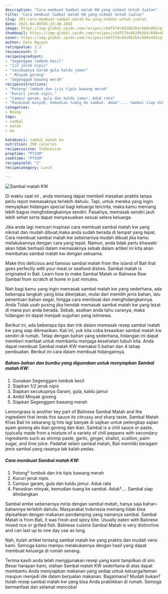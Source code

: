 ```yaml
---
description: "Cara membuat Sambal matah KW yang nikmat Untuk Jualan"
title: "Cara membuat Sambal matah KW yang nikmat Untuk Jualan"
slug: 201-cara-membuat-sambal-matah-kw-yang-nikmat-untuk-jualan
date: 2021-04-08T05:25:40.204Z
image: https://img-global.cpcdn.com/recipes/c6df57dc6628b3b4/680x482cq70/sambal-matah-kw-foto-resep-utama.jpg
thumbnail: https://img-global.cpcdn.com/recipes/c6df57dc6628b3b4/680x482cq70/sambal-matah-kw-foto-resep-utama.jpg
cover: https://img-global.cpcdn.com/recipes/c6df57dc6628b3b4/680x482cq70/sambal-matah-kw-foto-resep-utama.jpg
author: Kate Nguyen
ratingvalue: 3.3
reviewcount: 9
recipeingredient:
- "Segenggam lombok kecil"
- "1/2 jeruk nipis"
- "secukupnya Garam gula kaldu jamur"
- " Minyak goreng"
- "Segenggam bawang merah"
recipeinstructions:
- "Potong² lombok dan iris tipis bawang merah"
- "Kucuri jeruk nipis."
- "Campur garam, gula dan kaldu jamur. Aduk rata"
- "Panaskan minyak, kemudian tuang ke sambal. Aduk².... Sambal siap dihidangkan"
categories:
- Resep
tags:
- sambal
- matah
- kw

katakunci: sambal matah kw 
nutrition: 290 calories
recipecuisine: Indonesian
preptime: "PT33M"
cooktime: "PT45M"
recipeyield: "2"
recipecategory: Lunch

---
```



![Sambal matah KW](https://img-global.cpcdn.com/recipes/c6df57dc6628b3b4/680x482cq70/sambal-matah-kw-foto-resep-utama.jpg)

Di waktu  saat ini , anda memang dapat membeli masakan praktis tanpa perlu repot memasaknya terlebih dahulu. Tapi, untuk mereka yang ingin menyajikan hidangan special bagi keluarga tercinta, maka kamu memang lebih bagus menghidangkannya sendiri. Pasalnya, memasak sendiri jauh lebih sehat serta dapat menyesuaikan sesuai selera keluarga.

Jika anda lagi mencari inspirasi cara membuat sambal matah kw yang nikmat dan mudah dibuat,maka anda sudah berada di tempat yang tepat. Cara membuat sambal matah kw  sebenarnya mudah dibuat jika kamu melakukannya dengan cara yang tepat. Namun, anda tidak perlu khawatir akan tidak berhasil dalam memasaknya 
sebab dalam artikel ini kita akan membahas sambal matah kw dengan seksama.  

Make this delicious and famous sambal matah from the island of Bali that goes perfectly with your meat or seafood dishes. Sambal matah is originated in Bali. Learn how to make Sambal Matah or Balinese Raw Sambal from scratch at home in just minutes.

Nah bagi kamu yang ingin memasak sambal matah kw yang sederhana, ada beberapa langkah yang bisa dikerjakan, mulai dari memilih jenis bahan, lalu penentuan bahan segar, hingga cara membuat dan menghidangkannya. Anda Tidak usah pusing jika hendak memasak sambal matah kw yang lezat di mana pun anda berada. Sebab, asalkan anda  tahu caranya, maka hidangan ini dapat menjadi suguhan yang istimewa.

Berikut ini, ada beberapa tips dan trik dalam memasak resep sambal matah kw yang siap dikreasikan. Kali ini, yuk kita coba kreasikan sambal matah kw sendiri di rumah. Tetap dengan bahan yang sederhana, hidangan ini dapat memberi manfaat untuk membantu menjaga kesehatan tubuh kita. Anda dapat membuat Sambal matah KW memakai 5 bahan dan 4 tahap pembuatan. Berikut ini cara dalam membuat hidangannya.

<!--inarticleads1-->

##### Bahan-bahan dan bumbu yang digunakan untuk menyiapkan Sambal matah KW:

1. Gunakan Segenggam lombok kecil
1. Siapkan 1/2 jeruk nipis
1. Siapkan secukupnya Garam, gula, kaldu jamur
1. Ambil  Minyak goreng
1. Siapkan Segenggam bawang merah


Lemongrass is another key part of Balinese Sambal Matah and the ingredient that lends this sauce its citrussy and sharp taste. Sambal Matah Khas Bali ini sekarang lg hits lagi banyak di sajikan untuk pelengkap sajian ayam goreng ato ikan goreng dan ikan. Sambal is a chili sauce or paste, typically made from a mixture of a variety of chili peppers with secondary ingredients such as shrimp paste, garlic, ginger, shallot, scallion, palm sugar, and lime juice. Padahal selain sambal matah, Bali memiliki beragam jenis sambal yang rasanya tak kalah pedas. 

<!--inarticleads2-->

##### Cara membuat Sambal matah KW:

1. Potong² lombok dan iris tipis bawang merah
1. Kucuri jeruk nipis.
1. Campur garam, gula dan kaldu jamur. Aduk rata
1. Panaskan minyak, kemudian tuang ke sambal. Aduk².... Sambal siap dihidangkan


Sambal embe sebenarnya mirip dengan sambal matah, hanya saja bahan-bahannya terlebih dahulu. Masyarakat Indonesia memang tidak bisa dipisahkan dengan makanan pendamping yang namanya sambal. Sambal Matah is from Bali, it was fresh and spicy bite. Usually eaten with Balinese mixed rice or grilled fish. Balinese cuisine Sambal Matah is very distinctive and can last up to one day use as long. 

Nah, itulah artikel tentang  sambal matah kw  yang praktis dan mudah versi kami. Semoga kamu mampu melakukannya dengan hasil yang dapat membuat keluarga di rumah senang. 

Terima kasih anda telah menggunakan resep yang kami tampilkan di sini. Besar harapan kami, olahan  Sambal matah KW sederhana di atas dapat membantu Anda menyiapkan makanan yang sedap untuk keluarga/teman maupun menjadi ide dalam berjualan makanan. Bagaimana? Mudah bukan? Itulah resep sambal matah kw yang bisa Anda praktikkan di rumah. Semoga bermanfaat dan selamat mencoba!

